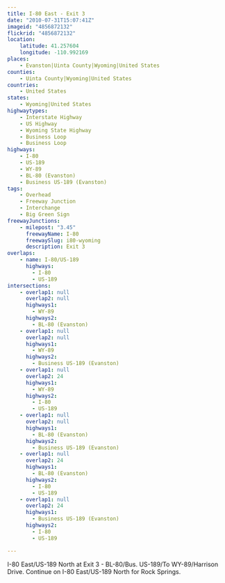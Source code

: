 ```yaml
---
title: I-80 East - Exit 3
date: "2010-07-31T15:07:41Z"
imageid: "4856872132"
flickrid: "4856872132"
location:
    latitude: 41.257604
    longitude: -110.992169
places:
    - Evanston|Uinta County|Wyoming|United States
counties:
    - Uinta County|Wyoming|United States
countries:
    - United States
states:
    - Wyoming|United States
highwaytypes:
    - Interstate Highway
    - US Highway
    - Wyoming State Highway
    - Business Loop
    - Business Loop
highways:
    - I-80
    - US-189
    - WY-89
    - BL-80 (Evanston)
    - Business US-189 (Evanston)
tags:
    - Overhead
    - Freeway Junction
    - Interchange
    - Big Green Sign
freewayJunctions:
    - milepost: "3.45"
      freewayName: I-80
      freewaySlug: i80-wyoming
      description: Exit 3
overlaps:
    - name: I-80/US-189
      highways:
        - I-80
        - US-189
intersections:
    - overlap1: null
      overlap2: null
      highways1:
        - WY-89
      highways2:
        - BL-80 (Evanston)
    - overlap1: null
      overlap2: null
      highways1:
        - WY-89
      highways2:
        - Business US-189 (Evanston)
    - overlap1: null
      overlap2: 24
      highways1:
        - WY-89
      highways2:
        - I-80
        - US-189
    - overlap1: null
      overlap2: null
      highways1:
        - BL-80 (Evanston)
      highways2:
        - Business US-189 (Evanston)
    - overlap1: null
      overlap2: 24
      highways1:
        - BL-80 (Evanston)
      highways2:
        - I-80
        - US-189
    - overlap1: null
      overlap2: 24
      highways1:
        - Business US-189 (Evanston)
      highways2:
        - I-80
        - US-189

---
```

I-80 East/US-189 North at Exit 3 - BL-80/Bus. US-189/To WY-89/Harrison Drive.  Continue on I-80 East/US-189 North for Rock Springs.